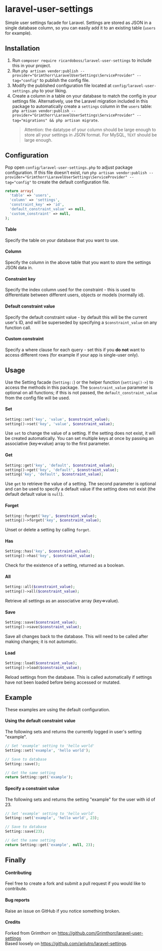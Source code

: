 # laravel-user-settings
Simple user settings facade for Laravel. Settings are stored as JSON in a single database column, so you can easily add it to an existing table (`users` for example).


## Installation
1. Run `composer require ricardoboss/laravel-user-settings` to include this in your project.
2. Run `php artisan vendor:publish --provider="Grimthorr\LaravelUserSettings\ServiceProvider" --tag="config"` to publish the config file.
3. Modify the published configuration file located at `config/laravel-user-settings.php` to your liking.
4. Create a column in a table on your database to match the config in your settings file. Alternatively, use the Laravel migration included in this package to automatically create a `settings` column in the `users` table: `php artisan vendor:publish --provider="Grimthorr\LaravelUserSettings\ServiceProvider" --tag="migrations" && php artisan migrate`.
   > Attention: the datatype of your column should be large enough to store all your settings in JSON format. For MySQL, `TEXT` should be large enough.


## Configuration
Pop open `config/laravel-user-settings.php` to adjust package configuration. If this file doesn't exist, run `php artisan vendor:publish --provider="Grimthorr\LaravelUserSettings\ServiceProvider" --tag="config"` to create the default configuration file.

```php
return array(
  'table' => 'users',
  'column' => 'settings',
  'constraint_key' => 'id',
  'default_constraint_value' => null,
  'custom_constraint' => null,
);
```

#### Table
Specify the table on your database that you want to use.

#### Column
Specify the column in the above table that you want to store the settings JSON data in.

#### Constraint key
Specify the index column used for the constraint - this is used to differentiate between different users, objects or models (normally id).

#### Default constraint value
Specify the default constraint value - by default this will be the current user's ID, and will be superseded by specifying a `$constraint_value` on any function call.

#### Custom constraint
Specify a where clause for each query - set this if you **do not** want to access different rows (for example if your app is single-user only).


## Usage
Use the Setting facade (`Setting::`) or the helper function (`setting()->`) to access the methods in this package. The `$constraint_value` parameter is optional on all functions; if this is not passed, the `default_constraint_value` from the config file will be used.

#### Set
```php
Setting::set('key', 'value', $constraint_value);
setting()->set('key', 'value', $constraint_value);
```
Use `set` to change the value of a setting. If the setting does not exist, it will be created automatically. You can set multiple keys at once by passing an associative (key=>value) array to the first parameter.

#### Get
```php
Setting::get('key', 'default', $constraint_value);
setting()->get('key', 'default', $constraint_value);
setting('key', 'default', $constraint_value);
```
Use `get` to retrieve the value of a setting. The second parameter is optional and can be used to specify a default value if the setting does not exist (the default default value is `null`).

#### Forget
```php
Setting::forget('key', $constraint_value);
setting()->forget('key', $constraint_value);
```
Unset or delete a setting by calling `forget`.

#### Has
```php
Setting::has('key', $constraint_value);
setting()->has('key', $constraint_value);
```
Check for the existence of a setting, returned as a boolean.

#### All
```php
Setting::all($constraint_value);
setting()->all($constraint_value);
```
Retrieve all settings as an associative array (key=>value).

#### Save
```php
Setting::save($constraint_value);
setting()->save($constraint_value);
```
Save all changes back to the database. This will need to be called after making changes; it is not automatic.

#### Load
```php
Setting::load($constraint_value);
setting()->load($constraint_value);
```
Reload settings from the database. This is called automatically if settings have not been loaded before being accessed or mutated.


## Example
These examples are using the default configuration.

#### Using the default constraint value
The following sets and returns the currently logged in user's setting "example".
```php
// Set 'example' setting to 'hello world'
Setting::set('example', 'hello world');

// Save to database
Setting::save();

// Get the same setting
return Setting::get('example');
```

#### Specify a constraint value
The following sets and returns the setting "example" for the user with id of 23.
```php
// Set 'example' setting to 'hello world'
Setting::set('example', 'hello world', 23);

// Save to database
Setting::save(23);

// Get the same setting
return Setting::get('example', null, 23);
```


## Finally

#### Contributing
Feel free to create a fork and submit a pull request if you would like to contribute.

#### Bug reports
Raise an issue on GitHub if you notice something broken.

#### Credits
Forked from Grimthorr on https://github.com/Grimthorr/laravel-user-settings  
Based loosely on https://github.com/anlutro/laravel-settings.
